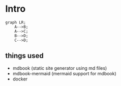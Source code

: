 # Intro

```mermaid
graph LR;
    A-->B;
    A-->C;
    B-->D;
    C-->D;
```

## things used

- mdbook (static site generator using md files)
- mdbook-mermaid (mermaid support for mdbook)
- docker
